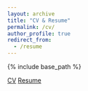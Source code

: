 ```yaml
---
layout: archive
title: "CV & Resume"
permalink: /cv/
author_profile: true
redirect_from:
  - /resume
---
```


{% include base_path %}

[CV](https://github.com/Ericland/Ericland.github.io/blob/master/files/cv.pdf)
[Resume](https://github.com/Ericland/Ericland.github.io/blob/master/files/resume.pdf)
